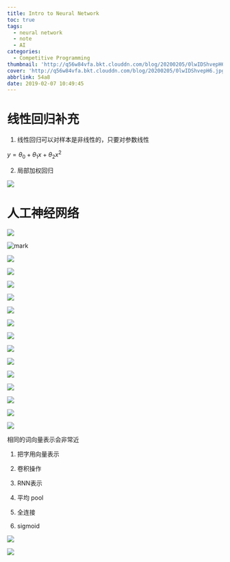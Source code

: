```yaml
---
title: Intro to Neural Network
toc: true
tags:
  - neural network
  - note
  - AI
categories:
  - Competitive Programming
thumbnail: 'http://q56w84vfa.bkt.clouddn.com/blog/20200205/0lwIDShvepH6.jpg'
cover: 'http://q56w84vfa.bkt.clouddn.com/blog/20200205/0lwIDShvepH6.jpg'
abbrlink: 54a8
date: 2019-02-07 10:49:45
---
```


# 线性回归补充

1. 线性回归可以对样本是非线性的，只要对参数线性

$y=\theta_0+\theta_1x+\theta_2x^2$

2. 局部加权回归

![](http://q56w84vfa.bkt.clouddn.com/blog/20200206/GCDCCmRdl7We.png)

# 人工神经网络

![](http://q56w84vfa.bkt.clouddn.com/blog/20200206/84u52REWxHas.png)

![mark](http://q56w84vfa.bkt.clouddn.com/blog/20200206/Xg5jaOqGj4Or.png)

![](http://q56w84vfa.bkt.clouddn.com/blog/20200206/GbTjeAedt5rM.png)

![](http://q56w84vfa.bkt.clouddn.com/blog/20200206/BzejwEzvWpN5.png)

![](http://q56w84vfa.bkt.clouddn.com/blog/20200206/cBpoVEJ60GuG.png)

![](http://q56w84vfa.bkt.clouddn.com/blog/20200206/ixXamXWlQJSz.png)

![](http://q56w84vfa.bkt.clouddn.com/blog/20200206/KM3RVQ1CCPWU.png)

![](http://q56w84vfa.bkt.clouddn.com/blog/20200206/taSHFCwUi9rg.png)

![](http://q56w84vfa.bkt.clouddn.com/blog/20200206/6cekuIiSwKj0.png)

![](http://q56w84vfa.bkt.clouddn.com/blog/20200206/AMQfuvmyzP8A.png)

![](http://q56w84vfa.bkt.clouddn.com/blog/20200206/jKhVHKPt011D.png)

![](http://q56w84vfa.bkt.clouddn.com/blog/20200206/q1mhCi7YQQiL.png)

![](http://q56w84vfa.bkt.clouddn.com/blog/20200206/fAsthu0Uc02h.png)

![](http://q56w84vfa.bkt.clouddn.com/blog/20200206/VYT9JHfpi0wi.png)

![](http://q56w84vfa.bkt.clouddn.com/blog/20200206/8S7OiMkI52bI.png)

![](http://q56w84vfa.bkt.clouddn.com/blog/20200206/F5xRfiUyXyYx.png)

相同的词向量表示会非常近

1. 把字用向量表示

2. 卷积操作

3. RNN表示

4. 平均 pool

5. 全连接 

6. sigmoid

![](http://q56w84vfa.bkt.clouddn.com/blog/20200206/K9jxCa80v1h7.png)

![](http://q56w84vfa.bkt.clouddn.com/blog/20200206/jO7htJ8kkjmt.png)